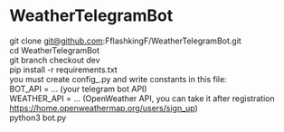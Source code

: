 # WeatherTelegramBot

git clone git@github.com:FflashkingF/WeatherTelegramBot.git   <br />
cd WeatherTelegramBot  <br />
git branch checkout dev   <br />
pip install -r requirements.txt   <br />
you must create config_.py and write constants in this file: <br />
  BOT_API = ... (your telegram bot API) <br />
  WEATHER_API = ... (OpenWeather API, you can take it after registration https://home.openweathermap.org/users/sign_up) <br />
python3 bot.py   <br />
